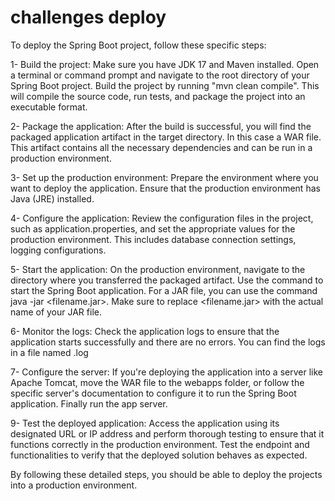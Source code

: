 # challenges deploy

To deploy the Spring Boot project, follow these specific steps:

1- Build the project: Make sure you have JDK 17 and Maven installed. Open a terminal or command prompt and navigate to the root directory of your Spring Boot project. Build the project by running "mvn clean compile". This will compile the source code, run tests, and package the project into an executable format.

2- Package the application: After the build is successful, you will find the packaged application artifact in the target directory. In this case a WAR file. This artifact contains all the necessary dependencies and can be run in a production environment.

3- Set up the production environment: Prepare the environment where you want to deploy the application. Ensure that the production environment has Java (JRE) installed.

4- Configure the application: Review the configuration files in the project, such as application.properties, and set the appropriate values for the production environment. This includes database connection settings, logging configurations.

5- Start the application: On the production environment, navigate to the directory where you transferred the packaged artifact. Use the command to start the Spring Boot application. For a JAR file, you can use the command java -jar <filename.jar>. Make sure to replace <filename.jar> with the actual name of your JAR file.

6- Monitor the logs: Check the application logs to ensure that the application starts successfully and there are no errors. You can find the logs in a file named <application>.log

7- Configure the server: If you're deploying the application into a server like Apache Tomcat, move the WAR file to the webapps folder, or follow the specific server's documentation to configure it to run the Spring Boot application. Finally run the app server.

9- Test the deployed application: Access the application using its designated URL or IP address and perform thorough testing to ensure that it functions correctly in the production environment. Test the endpoint and functionalities to verify that the deployed solution behaves as expected.

By following these detailed steps, you should be able to deploy the projects into a production environment.

